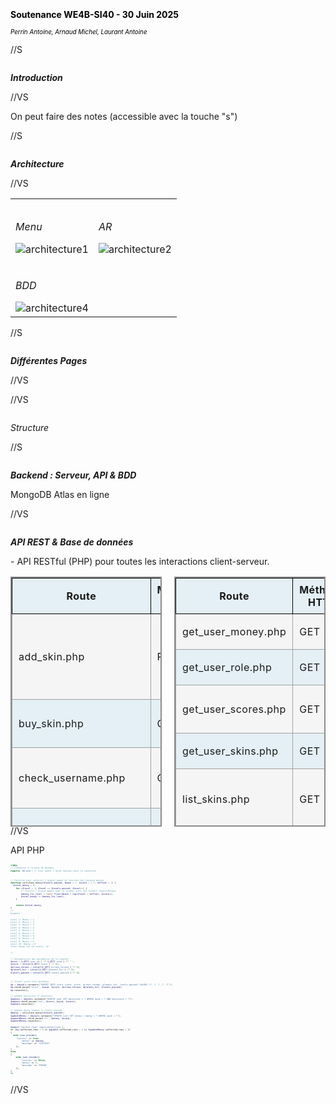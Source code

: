 <style>
p {
  text-align: justify;
}
img {
  display: block;
  margin-left: auto;
  margin-right: auto;
  max-width: 100%;
}
h1, h2, h3, h4, h5, h6 {
  text-align: center;
  margin-top: 2em;
  margin-bottom: 1em;
  text-align: initial;
}
ul, ol {
  margin-left: 2em;
  margin-top: 0.2em;   
  margin-bottom: 0.2em;
  padding-top: 0;
  padding-bottom: 0;
}
li {
  margin-top: 0.1em;
  margin-bottom: 0.1em;
  padding-top: 0;
  padding-bottom: 0;
}
table {
  margin-left: auto;
  margin-right: auto;
}
@page {
  @bottom-center {
    content: counter(page);
  }
}
pre, code {
  max-width: 100% !important;
  width: 100% !important;
  display: block;
  box-sizing: border-box;
  font-size: 0.5em;
  line-height: 1.5;
}
</style>

<!-- -------------------------INTRO------------------------------ -->
<section data-background-image="https://chaelpixserver.ddns.net/filetransfer/data/sy43/moodle.png" style="width: 80%;">
    <br><br><br><br><br><br><br>
    <h4 style="color: black;"> Soutenance WE4B-SI40 - 30 Juin 2025 </h4>
    <p style="font-size: 0.7em; color: black;"> <i>Perrin Antoine, Arnaud Michel, Laurant Antoine </i></p>
</section>

//S

<h5>Introduction</h5>

//VS

<aside class="notes">
   On peut faire des notes (accessible avec la touche "s")
</aside>

//S

<h5> Architecture </h5>
//VS
<table>
    <tr>
        <td><h6>Menu</h6><img src="img/slide/front.png" alt="architecture1" style="max-width: 100%;"></td>
        <td><h6>AR</h6><img src="img/slide/back.png" alt="architecture2" style="max-width: 100%;"></td>
    </tr>
    <tr>
        <td><h6>BDD</h6><img src="img/slide/uml_bdd.png" alt="architecture4" style="max-width: 100%;"></td>
    </tr>
</table>

//S

<h5>Différentes Pages</h5>


//VS


//VS

<h6> Structure </h6>

<!-- A mettre le tree -->


//S

<h5> Backend : Serveur, API & BDD </h5>

<aside class="notes">
    MongoDB Atlas en ligne
</aside>


//VS

 <h5> API REST & Base de données </h5> <!-- (Critère : Intégration BDD) -->
- API RESTful (PHP) pour toutes les interactions client-serveur.

<!DOCTYPE html>
<html lang="fr">
<head>
    <meta charset="UTF-8">
    <meta name="viewport" content="width=device-width, initial-scale=1.0">
    <title>API Routes</title>
    <style>
        .container {
            display: flex;
            height: 400px;
            font-size: 0.3em;
            gap: 20px;
        }
        .api-table {
            height: 400px;
            border-collapse: collapse;
            border: 2px solid rgb(140, 140, 140);
            letter-spacing: 0.5px;
            flex: 1;
        }
        .api-table thead {
            background-color: rgb(228, 240, 245);
        }
        .api-table th {
            text-align: center;
            border: 1px solid black;
            padding: 8px 10px;
        }
        .api-table tbody tr {
            border: 1px solid rgb(160, 160, 160);
        }
        .api-table tbody tr:nth-child(odd) {
            background-color: rgb(245, 245, 245);
        }
        .api-table tbody tr:nth-child(even) {
            background-color: rgb(228, 240, 245);
        }
        .api-table td {
            border: 1px solid rgb(160, 160, 160);
            padding: 8px 10px;
        }
    </style>
</head>
<body>
    <div class="container">
        <table class="api-table" style="height: 400px;">
            <thead>
                <tr>
                    <th scope="col">Route</th>
                    <th scope="col">Méthode HTTP</th>
                    <th scope="col">Description rapide</th>
                </tr>
            </thead>
            <tbody>
                <tr>
                    <td>add_skin.php</td>
                    <td>POST</td>
                    <td>Ajout d'un skin (upload + BDD, protégé par mot de passe)</td>
                </tr>
                <tr>
                    <td>buy_skin.php</td>
                    <td>GET</td>
                    <td>Achat d'un skin par un utilisateur</td>
                </tr>
                <tr>
                    <td>check_username.php</td>
                    <td>GET</td>
                    <td>Vérifie la disponibilité d'un nom d'utilisateur</td>
                </tr>
                <tr>
                    <td>delete_score.php</td>
                    <td>GET</td>
                    <td>Supprime un score pour un utilisateur</td>
                </tr>
                <tr>
                    <td>delete_user.php</td>
                    <td>POST</td>
                    <td>Supprime un utilisateur (et ses données)</td>
                </tr>
                <tr>
                    <td>get_all_skins.php</td>
                    <td>GET</td>
                    <td>Récupère la liste de tous les skins</td>
                </tr>
                <tr>
                    <td>get_all_users.php</td>
                    <td>GET</td>
                    <td>Récupère la liste de tous les utilisateurs</td>
                </tr>
                <tr>
                    <td>get_global_scores.php</td>
                    <td>GET</td>
                    <td>Récupère les scores globaux (classement)</td>
                </tr>
                <tr>
                    <td>get_player_rank.php</td>
                    <td>GET</td>
                    <td>Récupère le rang d'un joueur</td>
                </tr>
                <tr>
                    <td>get_total_user_count.php</td>
                    <td>GET</td>
                    <td>Nombre total d'utilisateurs</td>
                </tr>
                <tr>
                    <td>get_user_bestscore.php</td>
                    <td>GET</td>
                    <td>Meilleur score d'un utilisateur</td>
                </tr>
            </tbody>
        </table>
        <table class="api-table" style="height: 400px;">
            <thead>
                <tr>
                    <th scope="col">Route</th>
                    <th scope="col">Méthode HTTP</th>
                    <th scope="col">Description rapide</th>
                </tr>
            </thead>
            <tbody>
                <tr>
                    <td>get_user_money.php</td>
                    <td>GET</td>
                    <td>Argent d'un utilisateur</td>
                </tr>
                <tr>
                    <td>get_user_role.php</td>
                    <td>GET</td>
                    <td>Rôle d'un utilisateur</td>
                </tr>
                <tr>
                    <td>get_user_scores.php</td>
                    <td>GET</td>
                    <td>Liste des scores d'un utilisateur</td>
                </tr>
                <tr>
                    <td>get_user_skins.php</td>
                    <td>GET</td>
                    <td>Liste des skins d'un utilisateur</td>
                </tr>
                <tr>
                    <td>list_skins.php</td>
                    <td>GET</td>
                    <td>Liste détaillée des skins (fonction avancée/admin)</td>
                </tr>
                <tr>
                    <td>login.php</td>
                    <td>GET</td>
                    <td>Vérifie l'existence d'un utilisateur (connexion)</td>
                </tr>
                <tr>
                    <td>register.php</td>
                    <td>GET</td>
                    <td>Inscription ou mise à jour du nom d'utilisateur</td>
                </tr>
                <tr>
                    <td>send_score.php</td>
                    <td>GET</td>
                    <td>Ajoute un score et met à jour l'argent</td>
                </tr>
                <tr>
                    <td>send_user_skin.php</td>
                    <td>GET</td>
                    <td>Ajoute un skin à un utilisateur</td>
                </tr>
                <tr>
                    <td>update_money.php</td>
                    <td>GET</td>
                    <td>Modifie l'argent d'un utilisateur</td>
                </tr>
                <tr>
                    <td>update_server.php</td>
                    <td>POST</td>
                    <td>Met à jour le serveur (protégé par mot de passe)</td>
                </tr>
            </tbody>
        </table>
    </div>
</body>
</html>


//VS

API PHP
```php [1:, 2-3 | 6-16 | 18-30 | 34-39 | 42-45 | 47-50 | 52-56 | 58-74]
<?php
// Connexion à la base de données
require 'DB.php'; // nous donne l'objet $mysqli pour la connexion


// Fonction pour calculer l'argent gagné en fonction des niveaux passés
function calculate_money($levels_passed, $base = 1, $scale = 1.5, $offset = 1) {
  $total_money = 0;
    for ($level = 1; $level <= $levels_passed; $level++) {
        // Calcule l'argent gagné pour ce niveau, avec une formule logarithmique
        $money_for_level = (int) floor($base + log($level + $offset, $scale));
        $total_money += $money_for_level;
    }

    return $total_money;
}
/*
Exemple :

Level 1: Money = 2
Level 2: Money = 3
Level 3: Money = 4
Level 4: Money = 4
Level 5: Money = 5
Level 6: Money = 5
Level 7: Money = 6
Level 8: Money = 6
Level 9: Money = 6
Level 10: Money = 6
Total money for 10 levels: 47

*/

// Récupération des paramètres de la requête
$uuid = $_GET['user_id'] ?? $_GET['uuid'] ?? '';
$score = intval($_GET['score'] ?? 0);
$arrows_thrown = intval($_GET['arrows_thrown'] ?? 0);
$planets_hit = intval($_GET['planets_hit'] ?? 0);
$levels_passed = intval($_GET['levels_passed'] ?? 0);


// Insert score into database
$q = $mysqli->prepare("INSERT INTO score (uuid, score, arrows_thrown, planets_hit, levels_passed) VALUES (?, ?, ?, ?, ?)");
$q->bind_param("siiii", $uuid, $score, $arrows_thrown, $planets_hit, $levels_passed);
$q->execute();

// Update bestscore if necessary
$update = $mysqli->prepare("UPDATE user SET bestscore = ? WHERE uuid = ? AND bestscore < ?");
$update->bind_param("isi", $score, $uuid, $score);
$update->execute();

// Update money thanks to levels_passed
$money = calculate_money($levels_passed);
$updateMoney = $mysqli->prepare("UPDATE user SET money = money + ? WHERE uuid = ?");
$updateMoney->bind_param("is", $money, $uuid);
$updateMoney->execute();

header('Content-Type: application/json');
if ($q->affected_rows > 0 && $update->affected_rows > 0 && $updateMoney->affected_rows > 0)
{
  echo json_encode([
    "success" => true,
        "money" => $money,
        "message" => "SUCCESS"
    ]);
}
else
{
    echo json_encode([
        "success" => false,
        "money" => 0,
        "message" => "ERROR"
    ]);
}
?>

```

//VS